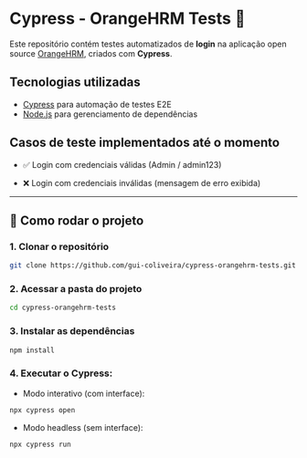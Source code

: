 # Cypress - OrangeHRM Tests 🍊

Este repositório contém testes automatizados de **login** na aplicação open source
<a href="https://opensource-demo.orangehrmlive.com" target="_blank">OrangeHRM</a>, 
criados com **Cypress**.

## Tecnologias utilizadas
- <a href="https://www.cypress.io/" target="_blank">Cypress</a> para automação de testes E2E  
- <a href="https://nodejs.org/" target="_blank">Node.js</a> para gerenciamento de dependências  

## Casos de teste implementados até o momento
- ✅ Login com credenciais válidas (Admin / admin123) 

- ❌ Login com credenciais inválidas (mensagem de erro exibida)

---

## 🔧 Como rodar o projeto

### 1. Clonar o repositório
```bash
git clone https://github.com/gui-coliveira/cypress-orangehrm-tests.git
````

### 2. Acessar a pasta do projeto

```bash
cd cypress-orangehrm-tests
```

### 3. Instalar as dependências

```bash
npm install
```

### 4. Executar o Cypress:

- Modo interativo (com interface):
```bash
npx cypress open
```

- Modo headless (sem interface):
```bash
npx cypress run
```
